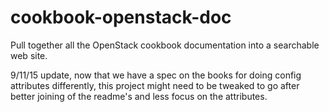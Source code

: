 # cookbook-openstack-doc
Pull together all the OpenStack cookbook documentation into a searchable web site.

9/11/15 update, now that we have a spec on the books for doing config attributes differently, this project might need to be tweaked to go after better joining of the readme's and less focus on the attributes. 

